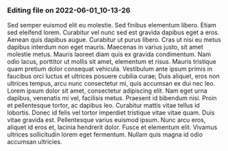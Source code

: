 

### Editing file on 2022-06-01_10-13-26

Sed semper euismod elit eu molestie. Sed finibus elementum libero. Etiam sed eleifend lorem. Curabitur vel nunc sed est gravida dapibus eget a eros. Aenean quis dapibus augue. Curabitur ut purus libero. Cras ut nisi eu metus dapibus interdum non eget mauris. Maecenas in varius justo, sit amet molestie metus. Mauris laoreet diam quis ex gravida condimentum. Nam odio lacus, porttitor ut mollis sit amet, elementum et risus. Mauris tristique quam pretium dolor consequat vehicula. Vestibulum ante ipsum primis in faucibus orci luctus et ultrices posuere cubilia curae; Duis aliquet, eros non ultrices tempus, arcu nunc consectetur mi, quis accumsan ex dui nec leo.
Lorem ipsum dolor sit amet, consectetur adipiscing elit. Nam eget urna dapibus, venenatis mi vel, facilisis metus. Praesent id bibendum nisi. Proin et pellentesque tortor, ac dapibus leo. Curabitur mattis vitae tellus id lobortis. Donec id felis vel tortor imperdiet tristique vitae vitae quam. Duis vitae gravida est. Pellentesque varius euismod ipsum. Nunc arcu eros, aliquet id eros et, lacinia hendrerit dolor. Fusce et elementum elit. Vivamus ultrices sollicitudin lorem eget fermentum. Nullam quis magna id odio accumsan ultricies.


